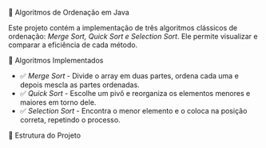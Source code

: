 🚀 Algoritmos de Ordenação em Java

Este projeto contém a implementação de três algoritmos clássicos de ordenação: *Merge Sort, Quick Sort e Selection Sort*. Ele permite visualizar e comparar a eficiência de cada método.

📌 Algoritmos Implementados
- ✅ *Merge Sort* - Divide o array em duas partes, ordena cada uma e depois mescla as partes ordenadas.
- ✅ *Quick Sort* - Escolhe um pivô e reorganiza os elementos menores e maiores em torno dele.
- ✅ *Selection Sort* - Encontra o menor elemento e o coloca na posição correta, repetindo o processo.

📂 Estrutura do Projeto
